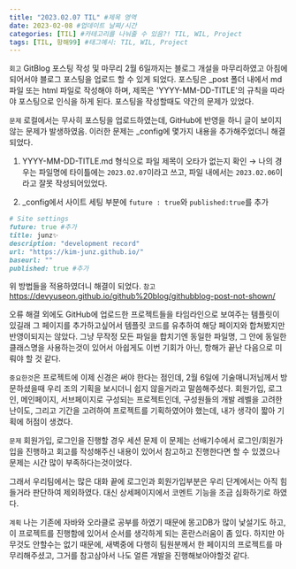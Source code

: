 ```yaml
---
title: "2023.02.07 TIL" #제목 영역
date: 2023-02-08 #업데이트 날짜/시간
categories: [TIL] #카테고리를 나눠줄 수 있음?! TIL, WIL, Project
tags: [TIL, 항해99] #태그예시: TIL, WIL, Project
---
```


`회고`
GitBlog 포스팅 작성 및 마무리
2월 6일까지는 블로그 개설을 마무리하였고 아침에 되어서야 블로그 포스팅을 업로드 할 수 있게 되었다.
포스팅은 \_post 폴더 내에서 md 파일 또는 html 파일로 작성해야 하며, 제목은 'YYYY-MM-DD-TITLE'의 규칙을 따라야 포스팅으로 인식을 하게 된다. 포스팅을 작성할때도 약간의 문제가 있었다.

`문제` 로컬에서는 무사히 포스팅을 업로드하였는데, GitHub에 반영을 하니 글이 보이지 않는 문제가 발생하였음.
이러한 문제는 \_config에 몇가지 내용을 추가해주었더니 해결되었다.

1. YYYY-MM-DD-TITLE.md 형식으로 파일 제목이 오타가 없는지 확인
   → 나의 경우는 파일명에 타이틀에는 `2023.02.07`이라고 쓰고, 파일 내에서는 `2023.02.06`이라고 잘못 작성되어있었다.

2. \_config에서 사이트 세팅 부분에 `future : true`와 `published:true`를 추가

```ruby
# Site settings
future: true #추가
title: junz✨
description: "development record"
url: "https://kim-junz.github.io/"
baseurl: ""
published: true #추가
```

위 방법들을 적용하였더니 해결이 되었다.
`참고` https://devyuseon.github.io/github%20blog/githubblog-post-not-shown/

오류 해결 외에도 GitHub에 업로드한 프로젝트들을 타임라인으로 보여주는 템플릿이 있길래 그 페이지를 추가하고싶어서
템플릿 코드를 유추하여 해당 페이지와 합쳐봤지만 반영이되지는 않았다.
그냥 무작정 모든 파일을 합치기엔 동일한 파일명, 그 안에 동일한 클래스명을 사용하는것이 있어서 아쉽게도 이번 기회가 아닌, 항해가 끝난 다음으로 미뤄야 할 것 같다.

`중요한것`은 프로젝트에 이제 신경은 써야 한다는 점인데,
2월 6일에 기술매니저님께서 방문하셨을때 우리 조의 기획을 보시더니 쉽지 않을거라고 말씀해주셨다.
회원가입, 로그인, 메인페이지, 서브페이지로 구성되는 프로젝트인데,
구성원들의 개발 레벨을 고려한 난이도, 그리고 기간을 고려하여 프로젝트를 기획하였어야 했는데,
내가 생각이 짧아 기획에 허점이 생겼다.

`문제` 회원가입, 로그인을 진행할 경우 세션 문제
이 문제는 선배기수에서 로그인/회원가입을 진행하고 회고를 작성해주신 내용이 있어서 참고하고 진행한다면 할 수 있겠으나 문제는 시간 많이 부족하다는것이었다.

그래서 우리팀에서는 많은 대화 끝에 로그인과 회원가입부분은 우리 단계에서는 아직 힘들거라 판단하여 제외하였다.
대신 상세페이지에서 코멘트 기능을 조금 심화하기로 하였다.

`계획`
나는 기존에 자바와 오라클로 공부를 하였기 때문에 몽고DB가 많이 낯설기도 하고, 이 프로젝트를 진행함에 있어서 순서를 생각하게 되는 혼란스러움이 좀 있다.
하지만 아무것도 안할수는 없기 때문에, 새벽중에 다행히 팀원분께서 한 페이지의 프로젝트를 마무리해주셨고, 그거를 참고삼아서 나도 얼른 개발을 진행해보아야할것 같다.
